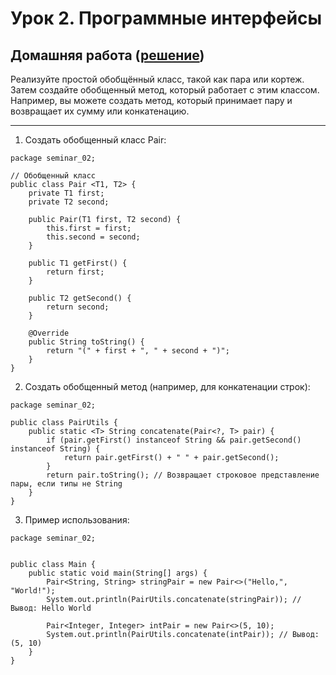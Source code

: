 
# Урок 2. Программные интерфейсы


## Домашняя работа ([решение](https://github.com/olgashenkel/GeekBrains-technological_specialization/blob/main/02.%20Java%20Development%20Kit/Seminar_02/Seminar_02.md))

Реализуйте простой обобщённый класс, такой как пара или кортеж. Затем создайте обобщенный метод, который работает с этим классом. Например, вы можете создать метод, который принимает пару и возвращает их сумму или конкатенацию.

---

1. Создать обобщенный класс Pair:
```
package seminar_02;

// Обобщенный класс
public class Pair <T1, T2> {
    private T1 first;
    private T2 second;

    public Pair(T1 first, T2 second) {
        this.first = first;
        this.second = second;
    }

    public T1 getFirst() {
        return first;
    }

    public T2 getSecond() {
        return second;
    }

    @Override
    public String toString() {
        return "(" + first + ", " + second + ")";
    }
}
```

2. Создать обобщенный метод (например, для конкатенации строк):

```
package seminar_02;

public class PairUtils {
    public static <T> String concatenate(Pair<?, T> pair) {
        if (pair.getFirst() instanceof String && pair.getSecond() instanceof String) {
            return pair.getFirst() + " " + pair.getSecond();
        }
        return pair.toString(); // Возвращает строковое представление пары, если типы не String
    }
}
```

3. Пример использования:
```
package seminar_02;


public class Main {
    public static void main(String[] args) {
        Pair<String, String> stringPair = new Pair<>("Hello,", "World!");
        System.out.println(PairUtils.concatenate(stringPair)); // Вывод: Hello World

        Pair<Integer, Integer> intPair = new Pair<>(5, 10);
        System.out.println(PairUtils.concatenate(intPair)); // Вывод: (5, 10)
    }
}
```
